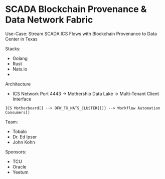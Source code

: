 # SCADA Blockchain Provenance & Data Network Fabric

Use-Case: Stream SCADA ICS Flows with Blockchain Provenance to Data Center in Texas

Stacks:
- Golang
- Rust
- Nats.io
- 

Architecture
- ICS Network Port 4443 -> Mothership Data Lake -> Multi-Tenant Client Interface
```mermaid
ICS Motherboard[] --> DFW_TX_NATS_CLUSTER{[]} --> Workflow Automation Consumers[]
```


Team:
- Tobalo
- Dr. Ed Ipser
- John Kohn


Sponsors:
- TCU
- Oracle
- Yeetum
